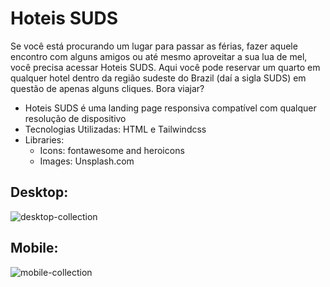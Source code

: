 # Hoteis SUDS

Se você está procurando um lugar para passar as férias, fazer aquele encontro com alguns amigos ou até mesmo aproveitar a sua lua de mel, você precisa acessar Hoteis SUDS. 
Aqui você pode reservar um quarto em qualquer hotel dentro da região sudeste do Brazil (daí a sigla SUDS) em questão de apenas alguns cliques. Bora viajar?

- Hoteis SUDS é uma landing page responsiva compatível com qualquer resolução de dispositivo
- Tecnologias Utilizadas: HTML e Tailwindcss
- Libraries:
  - Icons: fontawesome and heroicons
  - Images: Unsplash.com 

## Desktop:

![desktop-collection](https://github.com/Khezac/hoteis-SUDS/assets/152409554/5b177886-512e-425a-bf54-c3fec44eca61)


## Mobile:

![mobile-collection](https://github.com/Khezac/hoteis-SUDS/assets/152409554/29bf276a-0682-4dd8-99dd-9aaddb1472a6)
